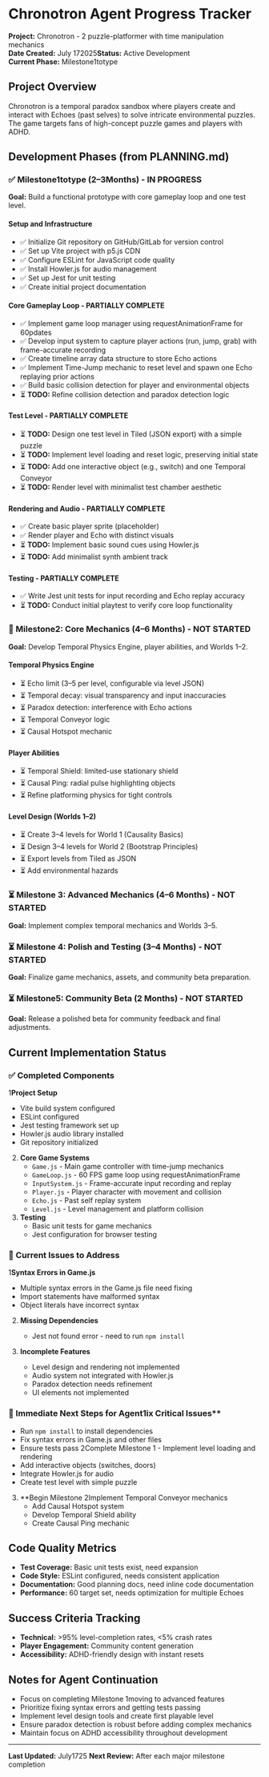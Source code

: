 # Chronotron Agent Progress Tracker

**Project:** Chronotron - 2 puzzle-platformer with time manipulation mechanics  
**Date Created:** July 172025**Status:** Active Development  
**Current Phase:** Milestone1totype

## Project Overview
Chronotron is a temporal paradox sandbox where players create and interact with Echoes (past selves) to solve intricate environmental puzzles. The game targets fans of high-concept puzzle games and players with ADHD.

## Development Phases (from PLANNING.md)

### ✅ Milestone1totype (2–3Months) - IN PROGRESS
**Goal:** Build a functional prototype with core gameplay loop and one test level.

#### Setup and Infrastructure
- ✅ Initialize Git repository on GitHub/GitLab for version control
- ✅ Set up Vite project with p5.js CDN
- ✅ Configure ESLint for JavaScript code quality
- ✅ Install Howler.js for audio management
- ✅ Set up Jest for unit testing
- ✅ Create initial project documentation

#### Core Gameplay Loop - PARTIALLY COMPLETE
- ✅ Implement game loop manager using requestAnimationFrame for 60pdates
- ✅ Develop input system to capture player actions (run, jump, grab) with frame-accurate recording
- ✅ Create timeline array data structure to store Echo actions
- ✅ Implement Time-Jump mechanic to reset level and spawn one Echo replaying prior actions
- ✅ Build basic collision detection for player and environmental objects
- ⏳ **TODO:** Refine collision detection and paradox detection logic

#### Test Level - PARTIALLY COMPLETE
- ⏳ **TODO:** Design one test level in Tiled (JSON export) with a simple puzzle
- ⏳ **TODO:** Implement level loading and reset logic, preserving initial state
- ⏳ **TODO:** Add one interactive object (e.g., switch) and one Temporal Conveyor
- ⏳ **TODO:** Render level with minimalist test chamber aesthetic

#### Rendering and Audio - PARTIALLY COMPLETE
- ✅ Create basic player sprite (placeholder)
- ✅ Render player and Echo with distinct visuals
- ⏳ **TODO:** Implement basic sound cues using Howler.js
- ⏳ **TODO:** Add minimalist synth ambient track

#### Testing - PARTIALLY COMPLETE
- ✅ Write Jest unit tests for input recording and Echo replay accuracy
- ⏳ **TODO:** Conduct initial playtest to verify core loop functionality

### 🔄 Milestone2: Core Mechanics (4–6 Months) - NOT STARTED
**Goal:** Develop Temporal Physics Engine, player abilities, and Worlds 1–2.

#### Temporal Physics Engine
- ⏳ Echo limit (3–5 per level, configurable via level JSON)
- ⏳ Temporal decay: visual transparency and input inaccuracies
- ⏳ Paradox detection: interference with Echo actions
- ⏳ Temporal Conveyor logic
- ⏳ Causal Hotspot mechanic

#### Player Abilities
- ⏳ Temporal Shield: limited-use stationary shield
- ⏳ Causal Ping: radial pulse highlighting objects
- ⏳ Refine platforming physics for tight controls

#### Level Design (Worlds 1–2)
- ⏳ Create 3–4 levels for World 1 (Causality Basics)
- ⏳ Design 3–4 levels for World 2 (Bootstrap Principles)
- ⏳ Export levels from Tiled as JSON
- ⏳ Add environmental hazards

### ⏳ Milestone 3: Advanced Mechanics (4–6 Months) - NOT STARTED
**Goal:** Implement complex temporal mechanics and Worlds 3–5.

### ⏳ Milestone 4: Polish and Testing (3–4 Months) - NOT STARTED
**Goal:** Finalize game mechanics, assets, and community beta preparation.

### ⏳ Milestone5: Community Beta (2 Months) - NOT STARTED
**Goal:** Release a polished beta for community feedback and final adjustments.

## Current Implementation Status

### ✅ Completed Components
1**Project Setup**
   - Vite build system configured
   - ESLint configured
   - Jest testing framework set up
   - Howler.js audio library installed
   - Git repository initialized

2. **Core Game Systems**
   - `Game.js` - Main game controller with time-jump mechanics
   - `GameLoop.js` - 60 FPS game loop using requestAnimationFrame
   - `InputSystem.js` - Frame-accurate input recording and replay
   - `Player.js` - Player character with movement and collision
   - `Echo.js` - Past self replay system
   - `Level.js` - Level management and platform collision
3. **Testing**
   - Basic unit tests for game mechanics
   - Jest configuration for browser testing

### 🔧 Current Issues to Address
1**Syntax Errors in Game.js**
   - Multiple syntax errors in the Game.js file need fixing
   - Import statements have malformed syntax
   - Object literals have incorrect syntax

2. **Missing Dependencies**
   - Jest not found error - need to run `npm install`

3. **Incomplete Features**
   - Level design and rendering not implemented
   - Audio system not integrated with Howler.js
   - Paradox detection needs refinement
   - UI elements not implemented

### 🎯 Immediate Next Steps for Agent1ix Critical Issues**
   - Run `npm install` to install dependencies
   - Fix syntax errors in Game.js and other files
   - Ensure tests pass
2Complete Milestone 1 - Implement level loading and rendering
   - Add interactive objects (switches, doors)
   - Integrate Howler.js for audio
   - Create test level with simple puzzle

3. **Begin Milestone 2Implement Temporal Conveyor mechanics
   - Add Causal Hotspot system
   - Develop Temporal Shield ability
   - Create Causal Ping mechanic

## Code Quality Metrics
- **Test Coverage:** Basic unit tests exist, need expansion
- **Code Style:** ESLint configured, needs consistent application
- **Documentation:** Good planning docs, need inline code documentation
- **Performance:** 60 target set, needs optimization for multiple Echoes

## Success Criteria Tracking
- **Technical:** >95% level-completion rates, <5% crash rates
- **Player Engagement:** Community content generation
- **Accessibility:** ADHD-friendly design with instant resets

## Notes for Agent Continuation
- Focus on completing Milestone 1moving to advanced features
- Prioritize fixing syntax errors and getting tests passing
- Implement level design tools and create first playable level
- Ensure paradox detection is robust before adding complex mechanics
- Maintain focus on ADHD accessibility throughout development

---
**Last Updated:** July1725 
**Next Review:** After each major milestone completion
